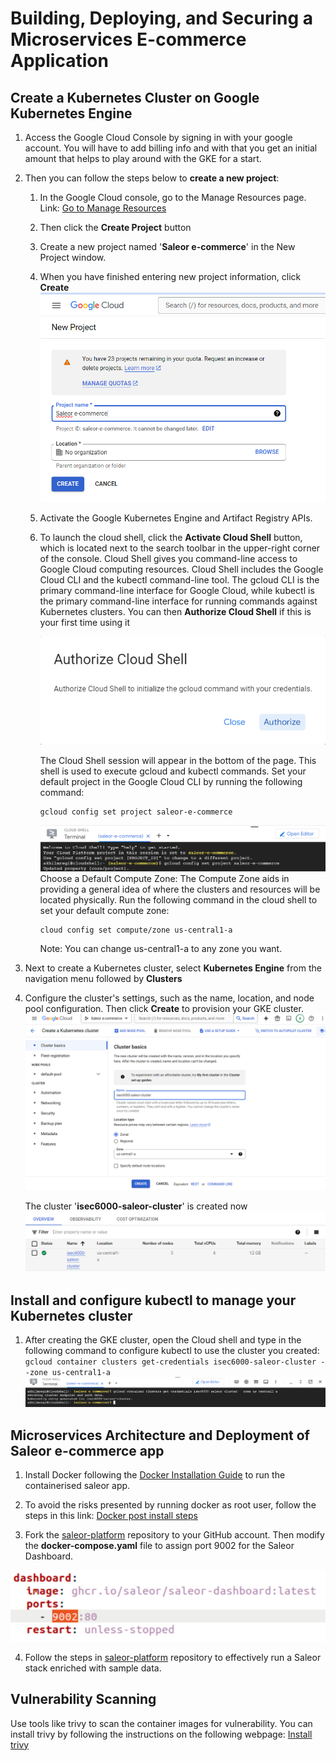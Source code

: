 # Building, Deploying, and Securing a Microservices E-commerce Application
## Create a Kubernetes Cluster on Google Kubernetes Engine
1)	Access the Google Cloud Console by signing in with your google account. You will have to add billing info and with that you get an initial amount that helps to play around with the GKE for a start.

2)	Then you can follow the steps below to **create a new project**:
       1) In the Google Cloud console, go to the Manage Resources page. Link: [Go to Manage Resources](https://console.cloud.google.com/cloud-resource-manager?walkthrough_id=resource-manager--create-project&start_index=1&_ga=2.210894805.1333585992.1693288858-1368561227.1693027365&_gac=1.54144346.1693027503.CjwKCAjwoqGnBhAcEiwAwK-OkdDkdFh8ORWsvhT0rYfi1Z1M_rtcCVCt1oi9nYEgsSw0TueDC7ddFhoCx90QAvD_BwE#step_index=1)
       2) Then click the **Create Project** button
       3) Create a new project named '**Saleor e-commerce**' in the New Project window.
       4) When you have finished entering new project information, click **Create**
          ![Create project image](https://github.com/Aqil01/isec6000-assignment1-saleor/blob/4bc9d6d94d8002986c8bd1c04afdabc239e63f11/asset/1-Create%20Project%20Image.png)
       5) Activate the Google Kubernetes Engine and Artifact Registry APIs.
       6) To launch the cloud shell, click the **Activate Cloud Shell** button, which is located next to the search toolbar in the upper-right corner of the console. Cloud Shell gives you command-line access to Google Cloud computing resources. Cloud Shell includes the Google Cloud CLI and the kubectl command-line tool. The gcloud CLI is the primary command-line interface for Google Cloud, while kubectl is the primary command-line interface for running commands against Kubernetes clusters. 
          You can then **Authorize Cloud Shell** if this is your first time using it
          
          ![Authorize Cloud Shell image](https://github.com/Aqil01/isec6000-assignment1-saleor/blob/4bc9d6d94d8002986c8bd1c04afdabc239e63f11/asset/2-Authorize%20Cloud%20Shell%20Image.png)

          The Cloud Shell session will appear in the bottom of the page.
          This shell is used to execute gcloud and kubectl commands. Set your default project in the Google Cloud CLI by running the following command:
          ```
          gcloud config set project saleor-e-commerce 
          ```
          ![gcloud default project configuration image](https://github.com/Aqil01/isec6000-assignment1-saleor/blob/4bc9d6d94d8002986c8bd1c04afdabc239e63f11/asset/3-gcloud%20default%20project%20configuration%20image.png)
          Choose a Default Compute Zone: The Compute Zone aids in providing a general idea of where the clusters and resources will be located physically.
          Run the following command in the cloud shell to set your default compute zone:
          ```
          cloud config set compute/zone us-central1-a 
          ```
          Note: You can change us-central1-a to any zone you want.

3)  Next to create a Kubernetes cluster, select **Kubernetes Engine** from the navigation menu followed by **Clusters**

4) Configure the cluster's settings, such as the name, location, and node pool configuration. Then click **Create** to provision your GKE cluster.
    ![Create cluster image](https://github.com/Aqil01/isec6000-assignment1-saleor/blob/4bc9d6d94d8002986c8bd1c04afdabc239e63f11/asset/4-create%20cluster%20image.png)

    The cluster '**isec6000-saleor-cluster**' is created now
    ![Cluster created image](https://github.com/Aqil01/isec6000-assignment1-saleor/blob/4bc9d6d94d8002986c8bd1c04afdabc239e63f11/asset/5-cluster%20created%20image.png)

## Install and configure kubectl to manage your Kubernetes cluster
1) After creating the GKE cluster, open the Cloud shell and type in the following command to configure kubectl to use the cluster you created:
          ```
          gcloud container clusters get-credentials isec6000-saleor-cluster --zone us-central1-a 
          ```
   ![Configure kubectl image](https://github.com/Aqil01/isec6000-assignment1-saleor/blob/4bc9d6d94d8002986c8bd1c04afdabc239e63f11/asset/6-configure%20kubectl%20image.png)

## Microservices Architecture and Deployment of Saleor e-commerce app
1) Install Docker following the [Docker Installation Guide](https://docs.docker.com/engine/install/ubuntu/#install-using-the-repository) to run the containerised saleor app.

2) To avoid the risks presented by running docker as root user, follow the steps in this link: [Docker post install steps](https://docs.docker.com/engine/install/linux-postinstall/)

3) Fork the [saleor-platform](https://github.com/saleor/saleor-platform) repository to your GitHub account. Then modify the **docker-compose.yaml** file to assign port 9002 for the Saleor Dashboard.
   
![Compose file edit image](https://github.com/Aqil01/isec6000-assignment1-saleor/blob/4bc9d6d94d8002986c8bd1c04afdabc239e63f11/asset/7-Compose%20file%20edit%20image.png)

4) Follow the steps in [saleor-platform](https://github.com/saleor/saleor-platform) repository to effectively run a Saleor stack enriched with sample data.

## Vulnerability Scanning
Use tools like trivy to scan the container images for vulnerability. You can install trivy by following the instructions on the following webpage: [Install trivy](https://aquasecurity.github.io/trivy/v0.27.1/getting-started/installation/)
